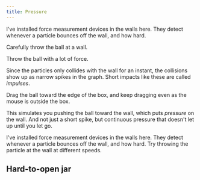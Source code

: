 ```yaml
---
title: Pressure
---
```


<div class="page">
<script>
    var wallDetectorSim = createSimulation({
        initialize: function(simulation) {
            var p = simulation.parameters;
            p.friction = 0.1;
            p.dragStrength = 2;

            var particle = new Particle();
            addParticle(simulation, particle);
        },
    });
</script>

<div class="stepLog twoColumn">

I've installed force measurement devices in the walls here. They detect whenever a particle bounces off the wall, and how hard.

<script>

    createTimeSeriesHere({
        timeRange: 50,
        yMax: 10,
        update: function(graph) {
            return {time: wallDetectorSim.time, data: [getTotalPressure(wallDetectorSim)]};
        },
    });
</script>

Carefully throw the ball at a wall.

<script>
    cue(function() {
        var pressure = getTotalPressure(wallDetectorSim);
        return ((0.1 < pressure) && (pressure < 2));
    });
</script>

Throw the ball with a lot of force.

<script>
    cue(function() {
        var pressure = getTotalPressure(wallDetectorSim);
        return (pressure > 5);
    });
    endStep();
</script>

Since the particles only collides with the wall for an instant, the collisions show up as narrow spikes in the graph. Short impacts like these are called _impulses_.

Drag the ball toward the edge of the box, and keep dragging even as the mouse is outside the box.
    
<script>
    var dragTime = 1;
    var dragTimeLeft = dragTime;
    cue(function(dt) {
        var pressure = getTotalPressure(wallDetectorSim);
        if (pressure > 1)
        {
            dragTimeLeft -= dt;
        }
        else
        {
            dragTimeLeft = dragTime;
        }

        return (dragTimeLeft <= 0);
    });
    endStep();
</script>

This simulates you pushing the ball toward the wall, which puts _pressure_ on the wall. And not just a short spike, but continuous pressure that doesn't let up until you let go.

</div>
<div class="twoColumn">
<script>
    insertHere(wallDetectorSim.div);
</script>
</div>
</div>






<div class="page">
<script>
    
    var pressureSim = createSimulation({
        initialize: function(simulation) {
            var p = simulation.parameters;
            p.friction = 0;
            p.boxWidth = 100;
            p.maxParticleCount = 1000;

            updateBounds(simulation);

            var particleCount = 500;

            var newParticles = [];
            for (var i = 0; i < (particleCount - 1); i++) {
                var particle = new Particle();
                particle.velocity = randomVelocity(20);
                newParticles[i] = particle;


            }

            addParticle(simulation, new Particle());
            addParticlesRandomly(simulation, newParticles);

            setInteraction(simulation, 0, 0, null);
        },
    });

    pressureSim.pausedByUser = true;
</script>

<div class="stepLog twoColumn">

I've installed force measurement devices in the walls here. They detect whenever a particle bounces off the wall, and how hard. Try throwing the particle at the wall at different speeds.

<script>
createTimeSeriesHere({
        timeRange: 100,
        update: function(graph) {
            return {time: pressureSim.time, data: [getTotalPressure(pressureSim)]};
        },
    });
</script>
</div>
<div class="twoColumn">
<script>
    insertHere(pressureSim.div);

</script>
</div>
</div>
<script>
    initChapter();
</script>


## Hard-to-open jar

